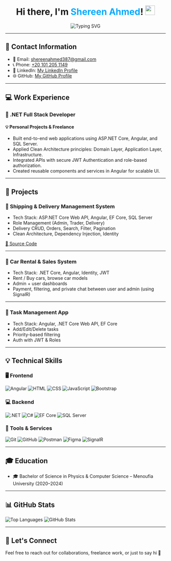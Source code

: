 <h1 align="center">
  Hi there, I'm <span style="color:#00aaff;">Shereen Ahmed</span>! <img src="https://media.giphy.com/media/hvRJCLFzcasrR4ia7z/giphy.gif" width="30">
</h1>

<p align="center">
  <img src="https://readme-typing-svg.herokuapp.com?font=Fira+Code&weight=600&size=22&pause=1000&color=00A6FF&center=true&width=500&lines=Full+Stack+.NET+Developer;Angular+Developer;Clean+Architecture+Lover" alt="Typing SVG" />
</p>

---

## 📌 Contact Information
- 📧 Email: [shereenahmed387@gmail.com](mailto:shereenahmed387@gmail.com)
- 📞 Phone: [+20 101 205 1149](tel:+201012051149)
- 💼 LinkedIn: [My LinkedIn Profile](https://www.linkedin.com/in/shereen-ahmed-911a20230/)
- 🌐 GitHub: [My GitHub Profile](https://github.com/shereen554)

---

## 💻 Work Experience

### 💼 .NET Full Stack Developer
#### 💡 Personal Projects & Freelance
- Built end-to-end web applications using ASP.NET Core, Angular, and SQL Server.
- Applied Clean Architecture principles: Domain Layer, Application Layer, Infrastructure.
- Integrated APIs with secure JWT Authentication and role-based authorization.
- Created reusable components and services in Angular for scalable UI.

---

## 🚀 Projects

### 🏬 Shipping & Delivery Management System
- Tech Stack: ASP.NET Core Web API, Angular, EF Core, SQL Server
- Role Management (Admin, Trader, Delivery)
- Delivery CRUD, Orders, Search, Filter, Pagination
- Clean Architecture, Dependency Injection, Identity

[🔗 Source Code](https://github.com/shereen554/ShippingProject)

---

### 🚗 Car Rental & Sales System
- Tech Stack: .NET Core, Angular, Identity, JWT
- Rent / Buy cars, browse car models
- Admin + user dashboards
- Payment, filtering, and private chat between user and admin (using SignalR)

---

### 📅 Task Management App
- Tech Stack: Angular, .NET Core Web API, EF Core
- Add/Edit/Delete tasks
- Priority-based filtering
- Auth with JWT & Roles

---

## 💡 Technical Skills

### 🖥️ Frontend
![Angular](https://img.shields.io/badge/Angular-DD0031?style=for-the-badge&logo=angular&logoColor=white)
![HTML](https://img.shields.io/badge/HTML5-E34F26?style=for-the-badge&logo=html5&logoColor=white)
![CSS](https://img.shields.io/badge/CSS3-1572B6?style=for-the-badge&logo=css3&logoColor=white)
![JavaScript](https://img.shields.io/badge/JavaScript-yellow?style=for-the-badge&logo=javascript&logoColor=black)
![Bootstrap](https://img.shields.io/badge/Bootstrap-563D7C?style=for-the-badge&logo=bootstrap&logoColor=white)

### 💻 Backend
![.NET](https://img.shields.io/badge/.NET-512BD4?style=for-the-badge&logo=dotnet&logoColor=white)
![C#](https://img.shields.io/badge/CSharp-239120?style=for-the-badge&logo=csharp&logoColor=white)
![EF Core](https://img.shields.io/badge/EF_Core-green?style=for-the-badge&logo=.net&logoColor=white)
![SQL Server](https://img.shields.io/badge/SQL_Server-CC2927?style=for-the-badge&logo=microsoftsqlserver&logoColor=white)

### 🧪 Tools & Services
![Git](https://img.shields.io/badge/Git-F05032?style=for-the-badge&logo=git&logoColor=white)
![GitHub](https://img.shields.io/badge/GitHub-black?style=for-the-badge&logo=github&logoColor=white)
![Postman](https://img.shields.io/badge/Postman-orange?style=for-the-badge&logo=postman&logoColor=white)
![Figma](https://img.shields.io/badge/Figma-purple?style=for-the-badge&logo=figma&logoColor=white)
![SignalR](https://img.shields.io/badge/SignalR-0052CC?style=for-the-badge&logo=dotnet&logoColor=white)

---

## 🎓 Education
- 🎓 Bachelor of Science in Physics & Computer Science – Menoufia University (2020–2024)

---

## 📊 GitHub Stats
![Top Languages](https://github-readme-stats.vercel.app/api/top-langs/?username=shereen554&layout=compact&theme=radical)
![GitHub Stats](https://github-readme-stats.vercel.app/api?username=shereen554&show_icons=true&theme=radical)

---

## 🤝 Let's Connect
Feel free to reach out for collaborations, freelance work, or just to say hi 👋

